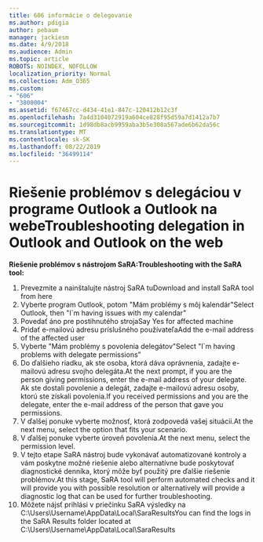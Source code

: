 ```yaml
---
title: 606 informácie o delegovanie
ms.author: pdigia
author: pebaum
manager: jackiesm
ms.date: 4/9/2018
ms.audience: Admin
ms.topic: article
ROBOTS: NOINDEX, NOFOLLOW
localization_priority: Normal
ms.collection: Adm_O365
ms.custom:
- "606"
- "3800004"
ms.assetid: f67467cc-d434-41e1-847c-120412b12c3f
ms.openlocfilehash: 7a4d3104072919a604ce828f95d59a7d1412a7b7
ms.sourcegitcommit: 1d98db8acb9959aba3b5e308a567ade6b62da56c
ms.translationtype: MT
ms.contentlocale: sk-SK
ms.lasthandoff: 08/22/2019
ms.locfileid: "36499114"
---
```

# <a name="troubleshooting-delegation-in-outlook-and-outlook-on-the-web"></a><span data-ttu-id="ba317-102">Riešenie problémov s delegáciou v programe Outlook a Outlook na webe</span><span class="sxs-lookup"><span data-stu-id="ba317-102">Troubleshooting delegation in Outlook and Outlook on the web</span></span>

<span data-ttu-id="ba317-103">**Riešenie problémov s nástrojom SaRA:**</span><span class="sxs-lookup"><span data-stu-id="ba317-103">**Troubleshooting with the SaRA tool:**</span></span>

1. <span data-ttu-id="ba317-104">Prevezmite a nainštalujte nástroj SaRA tu</span><span class="sxs-lookup"><span data-stu-id="ba317-104">Download and install SaRA tool from here</span></span>
1. <span data-ttu-id="ba317-105">Vyberte program Outlook, potom "Mám problémy s môj kalendár"</span><span class="sxs-lookup"><span data-stu-id="ba317-105">Select Outlook, then "I\`m having issues with my calendar"</span></span>
1. <span data-ttu-id="ba317-106">Povedať áno pre postihnutého stroja</span><span class="sxs-lookup"><span data-stu-id="ba317-106">Say Yes for affected machine</span></span>
1. <span data-ttu-id="ba317-107">Pridať e-mailovú adresu príslušného používateľa</span><span class="sxs-lookup"><span data-stu-id="ba317-107">Add the e-mail address of the affected user</span></span>
1. <span data-ttu-id="ba317-108">Vyberte "Mám problémy s povolenia delegátov"</span><span class="sxs-lookup"><span data-stu-id="ba317-108">Select "I\`m having problems with delegate permissions"</span></span>
1. <span data-ttu-id="ba317-109">Do ďalšieho riadku, ak ste osoba, ktorá dáva oprávnenia, zadajte e-mailovú adresu svojho delegáta.</span><span class="sxs-lookup"><span data-stu-id="ba317-109">At the next prompt, if you are the person giving permissions, enter the e-mail address of your delegate.</span></span> <span data-ttu-id="ba317-110">Ak ste dostali povolenie a delegát, zadajte e-mailovú adresu osoby, ktorú ste získali povolenia.</span><span class="sxs-lookup"><span data-stu-id="ba317-110">If you received permissions and you are the delegate, enter the e-mail address of the person that gave you permissions.</span></span>
1. <span data-ttu-id="ba317-111">V ďalšej ponuke vyberte možnosť, ktorá zodpovedá vašej situácii.</span><span class="sxs-lookup"><span data-stu-id="ba317-111">At the next menu, select the option that fits your scenario.</span></span>
1. <span data-ttu-id="ba317-112">V ďalšej ponuke vyberte úroveň povolenia.</span><span class="sxs-lookup"><span data-stu-id="ba317-112">At the next menu, select the permission level.</span></span>
1. <span data-ttu-id="ba317-113">V tejto etape SaRA nástroj bude vykonávať automatizované kontroly a vám poskytne možné riešenie alebo alternatívne bude poskytovať diagnostické denníka, ktorý môže byť použitý pre ďalšie riešenie problémov.</span><span class="sxs-lookup"><span data-stu-id="ba317-113">At this stage, SaRA tool will perform automated checks and it will provide you with possible resolution or alternatively will provide a diagnostic log that can be used for further troubleshooting.</span></span>
1. <span data-ttu-id="ba317-114">Môžete nájsť prihlási v priečinku SaRA výsledky na C:\Users\Username\AppData\Local\SaraResults</span><span class="sxs-lookup"><span data-stu-id="ba317-114">You can find the logs in the SaRA Results folder located at C:\Users\Username\AppData\Local\SaraResults</span></span>
